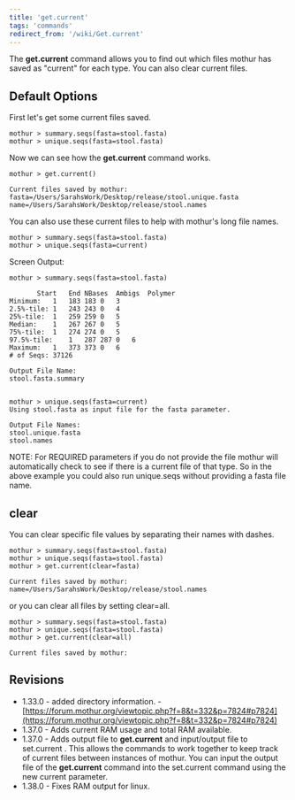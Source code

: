 ```yaml
---
title: 'get.current'
tags: 'commands'
redirect_from: '/wiki/Get.current'
---
```

The **get.current** command allows you to find out which files mothur has
saved as \"current\" for each type. You can also clear current files.


## Default Options

First let\'s get some current files saved.

    mothur > summary.seqs(fasta=stool.fasta)
    mothur > unique.seqs(fasta=stool.fasta)

Now we can see how the **get.current** command works.

    mothur > get.current()

    Current files saved by mothur:
    fasta=/Users/SarahsWork/Desktop/release/stool.unique.fasta
    name=/Users/SarahsWork/Desktop/release/stool.names

You can also use these current files to help with mothur\'s long file
names.

    mothur > summary.seqs(fasta=stool.fasta)
    mothur > unique.seqs(fasta=current)

Screen Output:

    mothur > summary.seqs(fasta=stool.fasta)

           Start   End NBases  Ambigs  Polymer
    Minimum:   1   183 183 0   3
    2.5%-tile: 1   243 243 0   4
    25%-tile:  1   259 259 0   5
    Median:    1   267 267 0   5
    75%-tile:  1   274 274 0   5
    97.5%-tile:    1   287 287 0   6
    Maximum:   1   373 373 0   6
    # of Seqs: 37126

    Output File Name: 
    stool.fasta.summary


    mothur > unique.seqs(fasta=current)
    Using stool.fasta as input file for the fasta parameter.

    Output File Names: 
    stool.unique.fasta
    stool.names

NOTE: For REQUIRED parameters if you do not provide the file mothur will
automatically check to see if there is a current file of that type. So
in the above example you could also run unique.seqs without providing a
fasta file name.

## clear

You can clear specific file values by separating their names with
dashes.

    mothur > summary.seqs(fasta=stool.fasta)
    mothur > unique.seqs(fasta=stool.fasta)
    mothur > get.current(clear=fasta)

    Current files saved by mothur:
    name=/Users/SarahsWork/Desktop/release/stool.names

or you can clear all files by setting clear=all.

    mothur > summary.seqs(fasta=stool.fasta)
    mothur > unique.seqs(fasta=stool.fasta)
    mothur > get.current(clear=all)

    Current files saved by mothur:

## Revisions

-   1.33.0 - added directory information. -
    [https://forum.mothur.org/viewtopic.php?f=8&t=332&p=7824#p7824](https://forum.mothur.org/viewtopic.php?f=8&t=332&p=7824#p7824)
-   1.37.0 - Adds current RAM usage and total RAM available.
-   1.37.0 - Adds output file to **get.current** and input/output file to
    set.current . This allows the commands to work together to keep
    track of current files between instances of mothur. You can input
    the output file of the **get.current** command into the set.current
    command using the new current parameter.
-   1.38.0 - Fixes RAM output for linux.


